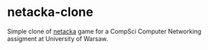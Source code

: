 # netacka-clone
Simple clone of [netacka](https://pwmarcz.pl/netacka/) game for a CompSci Computer Networking assigment at University of Warsaw.
